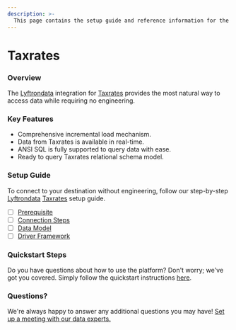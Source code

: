 ```yaml
---
description: >-
  This page contains the setup guide and reference information for the Taxrates source connector.
---
```


# Taxrates

### Overview

The [Lyftrondata](https://www.lyftrondata.com/) integration for [Taxrates](https://www.lyftrondata.com/integration/commerce-analytics/tax-rates/) provides the most natural way to access data while requiring no engineering.

### Key Features

* Comprehensive incremental load mechanism.
* Data from Taxrates is available in real-time.&#x20;
* ANSI SQL is fully supported to query data with ease.
* Ready to query Taxrates relational schema model.

### Setup Guide

To connect to your destination without engineering, follow our step-by-step [Lyftrondata](https://www.lyftrondata.com/)  [Taxrates](https://www.lyftrondata.com/integration/commerce-analytics/tax-rates/) setup guide.

* [ ] [Prerequisite](prerequisite.md)
* [ ] [Connection Steps](connection-steps.md)
* [ ] [Data Model](data-model/erd.md)
* [ ] [Driver Framework](driver-framework/)

### Quickstart Steps

Do you have questions about how to use the platform? Don't worry; we've got you covered. Simply follow the quickstart instructions [here](../README.md).

### Questions? <a href="#questions" id="questions"></a>

We're always happy to answer any additional questions you may have! [Set up a meeting with our data experts.](https://www.lyftrondata.com/book-a-meeting/)

